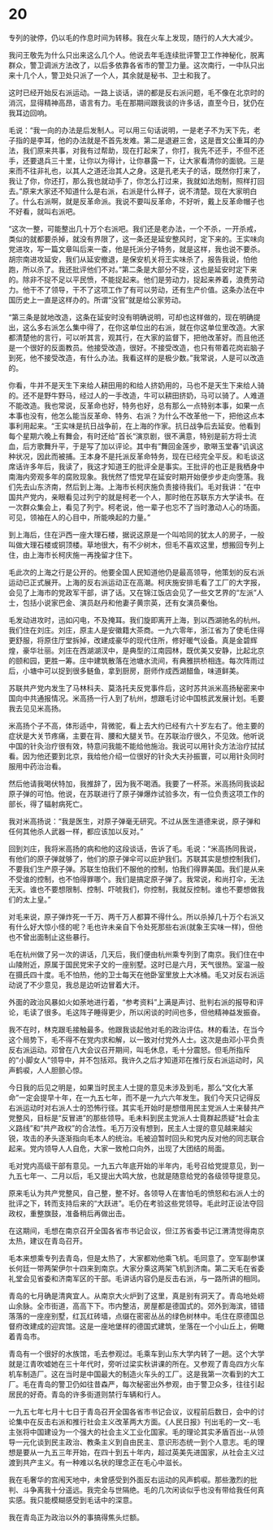 # 20

专列的驶停，仍以毛的作息时间为转移。我在火车上发现，随行的人大大减少。

我问王敬先为什么只出来这么几个人。他说去年毛连续批评警卫工作神秘化，脱离群众，警卫调派方法改了，以后多依靠各省市的警卫力量。这次南行，一中队只出来十几个人，警卫处只派了一个人，其余就是秘书、卫士和我了。

这时已经开始反右派运动。一路上谈话，讲的都是反右派问题，毛不像在北京时的消沉，显得精神高昂，语言有力。毛在那期间跟我谈的许多话，直至今日，犹仍在我耳边回响。

毛说：“我一向的办法是后发制人。可以用三句话说明，一是老子不为天下先，老子指的是李耳，他的办法就是不首先发难。第二是退避三舍，这是晋文公重耳的办法，我们原来共事，对我有过帮助，现在打起来了，你打，我先不还手，不但不还手，还要退兵三十里，让你以为得计，让你暴露一下，让大家看清你的面貌。三是来而不往非礼也，以其人之道还治其人之身。这是孔老夫子的话，既然你打来了，我让了你，你还打，那么我也就动手了，你怎么打过来，我就如法炮制，照样打回去。”原来大家还不知道什么是右派，右派是什么样子，说不清楚。现在大家明白了。什么右派啊，就是反革命派。我说不要叫反革命，不好听，戴上反革命帽子也不好看，就叫右派吧。

“这次一整，可能整出几十万个右派吧。我们还是老办法，一个不杀，一开杀戒，类似的就都要杀掉，就没有界限了，这一条还是延安整风时，定下来的。王实味向党进攻，写一篇文章叫后来一查，他是托派分子特务，就是这样，我也说不要杀。胡宗南进攻延安，我们从延安撤退，是保安机关将王实味杀了，报告我说，怕他跑，所以杀了。我还批评他们不对。”第二条是大部分不捉，这也是延安时定下来的。除非不捉不足以平民愤，不能捉起来。他们是劳动力，捉起来养着，浪费劳动力。他干不了领导，干不了这项工作了有可以劳动，还有生产价值。这条办法在中国历史上一直是这样办的。所谓“没官”就是给公家劳动。

“第三条是就地改造，这条在延安时没有明确说明，可却也这样做的，现在明确提出，这么多右派怎么集中得了，在你这单位出的右派，就在你这单位里改造。大家都清楚他的言行，可以听其言，观其行，在大家的监督下，把他改革好。而且他还是一个很好的反面教员。他接受改造，很好。不接受改造，也只有带着花岗岩脑子到死，他不接受改造，有什么办法。我看这样的是极少数。”我常说，人是可以改造的。

你看，牛并不是天生下来给人耕田用的和给人挤奶用的，马也不是天生下来给人骑的。还不是野牛野马，经过人的一手改造，牛可以耕田挤奶，马可以骑了。人难道不能改造。我也常说，反革命也好，特务也好，总有那么一点特别本事，如果一点本事也没有，他怎么能当反革命、特务、右派？为什么不改革他一下，把他这点本事利用起来。“王实味是抗日战争前，在上海的作家。抗日战争后去延安。他看到每个星期六晚上有舞会，有时还给”首长“演京剧，很不满意，特别是前方将士流血，后方歌舞升平，于是写了加以评论。其中有”舞回金莲步，歌啭玉堂春“讥讽这种状况，因此而被捕。王本身不是托派反革命特务，现在已经完全平反。和毛谈这席话许多年后，我读了，我这才知道王的批评全是事实。王批评的也正是我栖身中南海内旁观多年的腐败现象。我恍然了悟党早在延安时期开始便步步走向堕落。我们先去山东济南，然后到上海。上海市长柯庆施负责接待我们。毛对我讲：“在中国共产党内，亲眼看见过列宁的就是柯老一个人，那时他在苏联东方大学读书。在一次群众集会上，看见了列宁。柯老说，他一辈子也忘不了当时激动人心的场面。可见，领袖在人的心目中，所能唤起的力量。”

到上海后，住在沪西一座大理石楼，据说这原是一个叫哈同的犹太人的房子，一般叫做大理石楼或铜顶楼。草地很大，有不少树木，但毛不喜欢这里，想搬回专列上住，由上海市长柯庆施一再挽留才住下。

毛此次的上海之行是公开的。他要全国人民知道他仍是最高领导，他策划的反右派运动已正式展开。上海的反右派运动正在高潮。柯庆施安排毛看了工厂的大字报，会见了上海市的党政军干部，讲了话。又在锦江饭店会见了一些文艺界的“左派”人士，包括小说家巴金、演员赵丹和他妻子黄宗英，还有女演员秦怡。

毛发动进攻时，迅如闪电，不及掩耳。我们旋即离开上海，到以西湖驰名的杭州。我们住在刘庄。刘庄，原主人是安徽籍大茶商。一九六零年，浙江省为了使毛住得更舒服，将原住厅堂拆掉，改建成豪华的现代住所，修好暖气设备。真是金碧辉煌，豪华壮丽。刘庄在西湖湖汊中，是典型的江南园林，既优美又安静，比起北京的颐和园，更胜一筹。庄中建筑散落在池塘水流间，有典雅拱桥相连。每次阵雨过后，小塘中可以捉到很多鲢鱼，拿到厨房，厨师作成西湖醋鱼，味道鲜美。

苏联共产党内发生了马林科夫、莫洛托夫反党事件后，这时苏共派米高扬秘密来中国向中共通报情况。米高扬一行人到了杭州，想跟毛讨论中国核武发展计划。毛要我去见见米高扬。

米高扬个子不高，体形适中，背微驼，看上去大约已经有六十岁左右了。他主要的症状是大关节疼痛，主要在背、腰和大腿关节。在苏联治疗很久，不见效。他听说中国的针灸治疗很有效，特意问我能不能给他施治。我说可以用针灸方法治疗拭拭看。因为他还要到北京，我给他介绍一位很好的针灸大夫孙振寰，可以用针灸同时服用中药治治看。

然后他请我喝伏特加，我推辞了，因为我不喝酒。我要了一杯茶。米高扬同我谈起原子弹的可怕。他说，在苏联进行了原子弹爆炸试验多次，有一位负责这项工作的部长，得了辐射病死亡。

我对米高扬说：“我是医生，对原子弹毫无研究。不过从医生道德来说，原子弹和任何其他杀人武器一样，都应该加以反对。”

回到刘庄，我将米高扬的病和他的这段谈话，告诉了毛。毛说：“米高扬同我说，有他们的原子弹就够了，他们的原子弹伞可以庇护我们。苏联其实是想控制我们，不要我们生产原子弹。苏联生怕我们不服他的控制，怕我们得罪美国。我们是从来不受谁的控制，也不怕得罪哪个。我们是搞定原子弹了。我常说，和尚打伞，无法无天。谁也不要想限制、控制、吓唬我们，你控制，我就反控制。谁也不要想做我们的太上皇。”

对毛来说，原子弹炸死一千万、两千万人都算不得什么。所以杀掉几十万个右派又有什么好大惊小怪的呢？毛也许未亲自下令处死那些右派(就象王实味一样)，但他也不曾出面制止这些暴行。

毛在杭州做了另一次的讲话，几天后，我们便由杭州乘专列到了南京。我们住在中山陵附近，原属于国民党宋子文的一座别墅。这时已是六月，天气很热。室温一般在摄氏四十度。毛不怕热，他的卫士每天在他卧室里放上大冰桶。毛又对反右派运动说了不少意见，我总是边听边冒着大汗。

外面的政治风暴如火如荼地进行着，“参考资料”上满是声讨、批判右派的报导和评论，毛读了很多。毛这阵子睡得更少，所以闲谈的时间也多，但他精神益发振奋。

我不在时，林克跟毛接触最多。他跟我谈起他对毛的政治评估。林的看法，在当今这个局势下，毛不得不在党内求和解，以一致对付党外人士。这次是由邓小平负责反右派运动。邓曾在八大会议召开期间，叫毛休息，毛十分震怒。但毛所指斥的“小脚女人”领导中，并不包括邓。我许久之后才知道邓在推行反右派运动时，风声鹤唳，人人胆颤心惊。

今日我的后见之明是，如果当时民主人士提的意见未涉及到毛，那么“文化大革命”一定会提早十年，在一九五七年，而不是一九六六年发生。我们今天只记得反右派运动时对右派人士的恐怖行径。其实毛开始时是想借用民主党派人士来替共产党整风，目标是“反冒进”的那些领导。毛未料到民主党派人士竟群起质疑“社会主义路线”和“共产政权”的合法性。毛万万没有想到，民主人士提的意见越来越尖锐，攻击的矛头逐渐指向毛本人的统治。毛被迫暂时回头和党内反对他的同志联合起来。党内领导人人自危，大家一致枪口向外，出现了大团结的局面。

毛对党内高级干部有意见。一九五六年底开始的半年内，毛号召给党提意见，到一九五七年一、二月以后，毛又提出大鸣大放，也就是随意给党的各级领导提意见。

原来毛认为共产党整风，自己整，整不好。各领导人在害怕毛的愤怒和右派人士的批评之下，转而支持后来的“大跃进”。毛仍在考验这些党领导。毛此时正设法夺回政权，重整旗鼓，准备稍后再做出击。

在这期间，毛想在南京召开全国各省市书记会议，但江苏省委书记江渭清觉得南京太热，建议在青岛召开。

毛本来想乘专列去青岛，但是太热了，大家都劝他乘飞机。毛同意了。空军副参谋长何廷一带两架伊尔十四来到南京。大家分乘这两架飞机到济南。第二天毛在省委礼堂会见省委和济南军区的干部。毛讲话内容仍是反击右派，与一路所讲的相同。

青岛的七月确是清爽宜人。从南京大火炉到了这里，真是别有洞天了。青岛地处崂山余脉。全市街道，高高下下。市内整洁，房屋都是德国式的。郊外到海滨，错错落落的一座座别墅，红瓦红砖墙，点缀在密密丛丛的绿色树林中。毛住在原德国总督府改建成的迎宾馆。这是一座地堡样的德国式建筑，坐落在一个小山丘上，俯瞰着青岛市。

青岛有一个很好的水族馆，毛去参观过。毛乘车到山东大学内转了一趟。这个大学就是江青吹嘘她在三十年代时，旁听过梁实秋讲课的所在。又参观了青岛四方火车机车制造厂。这在当时是中国最大的制造火车头的工厂。这是我第一次看到的大工厂。毛在青岛的警卫仍如往昔森严，每次秘密出外参观，由于警卫众多，往往引起居民的好奇。青岛的许多街道则禁行车辆和行人。

一九五七年七月十七日于青岛召开全国各省市书记会议，议程前后数日，会中的讨论集中在反击右派和推行社会主义改革两大方面。《人民日报》刊出毛的一文--毛主张将中国建设为一个强大的社会主义工业化国家。毛的理论其实矛盾百出--从领导一元化谈到民主政治、教条主义到自由民主、意识形态统一到个人意志。毛的理想是要从一九五三年开始，在四十到五十年内，超过英美先进国家，从社会主义过渡到共产主义。有一种难以名状的理念正在毛心中滋长。

我在毛奢华的宫闱天地中，未曾感受到外面反右运动的风声鹤唳。那些激烈的批判、斗争离我十分遥远。我完全与世隔绝。毛的几次闲谈似乎也没有带给我任何真实感。我只能模糊感受到毛话中的深意。

我在青岛正为政治以外的事搞得焦头烂额。
